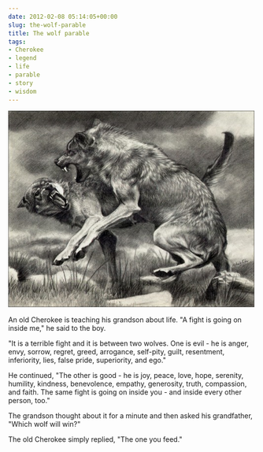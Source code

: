 ```yaml
---
date: 2012-02-08 05:14:05+00:00
slug: the-wolf-parable
title: The wolf parable
tags:
- Cherokee
- legend
- life
- parable
- story
- wisdom
---
```


![](/images/tumblr_lytxilaUdi1qfn08u.jpg)



An old Cherokee is teaching his grandson about life. "A fight is going on inside me," he said to the boy.




"It is a terrible fight and it is between two wolves. One is evil - he is anger, envy, sorrow, regret, greed, arrogance, self-pity, guilt, resentment, inferiority, lies, false pride, superiority, and ego."




He continued, "The other is good - he is joy, peace, love, hope, serenity, humility, kindness, benevolence, empathy, generosity, truth, compassion, and faith. The same fight is going on inside you - and inside every other person, too."




The grandson thought about it for a minute and then asked his grandfather, "Which wolf will win?"




The old Cherokee simply replied, "The one you feed."
